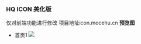 ### HQ ICON 美化版
仅对前端功能进行修改
项目地址icon.mocehu.cn
**预览图**
+ 首页1
![](https://github.com/mocehu/HQ-ICON/blob/master/demo/hqicon%E7%BE%8E%E5%8C%96%E6%95%88%E6%9E%9C%E5%9B%BE.png)

